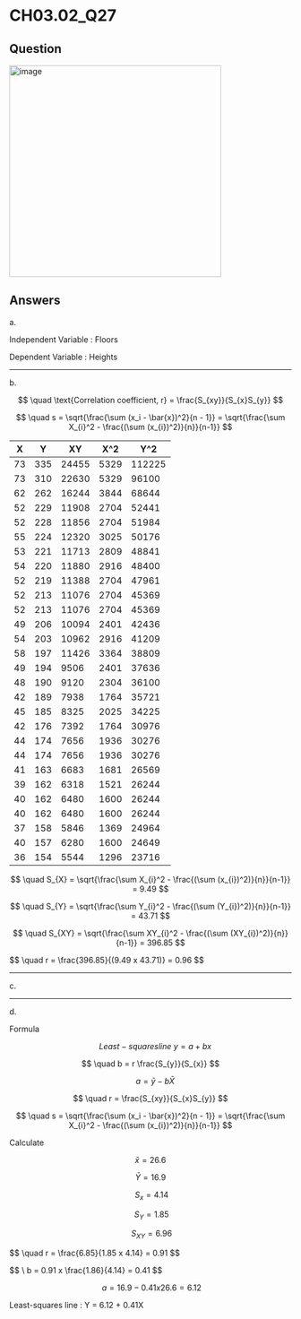 # CH03.02_Q27

## Question

<img width="378" alt="image" src="https://github.com/user-attachments/assets/caa20638-e228-46f0-8d38-17a5a212e0e8">

## Answers

a.

Independent Variable : Floors

Dependent Variable : Heights

---

b.

$$ \quad \text{Correlation coefficient, r} = \frac{S_{xy}}{S_{x}S_{y}} $$

$$ \quad s = \sqrt{\frac{\sum (x_i - \bar{x})^2}{n - 1}} = \sqrt{\frac{\sum X_{i}^2 - \frac{(\sum (x_{i})^2)}{n}}{n-1}} $$

| X  | Y   | XY    | X^2  | Y^2    |
|----|-----|-------|------|--------|
| 73 | 335 | 24455 | 5329 | 112225 |
| 73 | 310 | 22630 | 5329 | 96100  |
| 62 | 262 | 16244 | 3844 | 68644  |
| 52 | 229 | 11908 | 2704 | 52441  |
| 52 | 228 | 11856 | 2704 | 51984  |
| 55 | 224 | 12320 | 3025 | 50176  |
| 53 | 221 | 11713 | 2809 | 48841  |
| 54 | 220 | 11880 | 2916 | 48400  |
| 52 | 219 | 11388 | 2704 | 47961  |
| 52 | 213 | 11076 | 2704 | 45369  |
| 52 | 213 | 11076 | 2704 | 45369  |
| 49 | 206 | 10094 | 2401 | 42436  |
| 54 | 203 | 10962 | 2916 | 41209  |
| 58 | 197 | 11426 | 3364 | 38809  |
| 49 | 194 | 9506  | 2401 | 37636  |
| 48 | 190 | 9120  | 2304 | 36100  |
| 42 | 189 | 7938  | 1764 | 35721  |
| 45 | 185 | 8325  | 2025 | 34225  |
| 42 | 176 | 7392  | 1764 | 30976  |
| 44 | 174 | 7656  | 1936 | 30276  |
| 44 | 174 | 7656  | 1936 | 30276  |
| 41 | 163 | 6683  | 1681 | 26569  |
| 39 | 162 | 6318  | 1521 | 26244  |
| 40 | 162 | 6480  | 1600 | 26244  |
| 40 | 162 | 6480  | 1600 | 26244  |
| 37 | 158 | 5846  | 1369 | 24964  |
| 40 | 157 | 6280  | 1600 | 24649  |
| 36 | 154 | 5544  | 1296 | 23716  |


$$ \quad S_{X} = \sqrt{\frac{\sum X_{i}^2 - \frac{(\sum (x_{i})^2)}{n}}{n-1}} = 9.49 $$

$$ \quad S_{Y} = \sqrt{\frac{\sum Y_{i}^2 - \frac{(\sum (Y_{i})^2)}{n}}{n-1}} = 43.71 $$

$$ \quad S_{XY} = \sqrt{\frac{\sum XY_{i}^2 - \frac{(\sum (XY_{i})^2)}{n}}{n-1}} = 396.85 $$

$$ \quad r = \frac\{396.85}{(9.49 x 43.71)} = 0.96 $$ 

---

c.

---

d.

Formula

$$ \quad Least-squares line \ y = a+bx $$ 

$$ \quad b = r \frac{S_{y}}{S_{x}} $$

$$ \quad a = \bar{y} - b\bar{X} $$

$$ \quad r = \frac{S_{xy}}{S_{x}S_{y}} $$

$$ \quad s = \sqrt{\frac{\sum (x_i - \bar{x})^2}{n - 1}} = \sqrt{\frac{\sum X_{i}^2 - \frac{(\sum (x_{i})^2)}{n}}{n-1}} $$

Calculate

$$ \bar{x} = 26.6 $$ 

$$ \bar{Y} = 16.9 $$

$$ \ S_{x} = 4.14 $$

$$ \ S_{Y} = 1.85 $$

$$ \ S_{XY} = 6.96 $$

$$ \quad r = \frac\{6.85}{1.85 x 4.14} = 0.91 $$ 

$$ \ b = 0.91 x \frac\{1.86}{4.14} = 0.41 $$ 

$$ \ a = 16.9 - 0.41x26.6 = 6.12 $$

Least-squares line : Y = 6.12 + 0.41X
